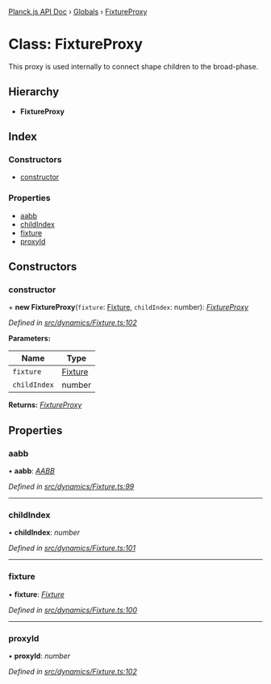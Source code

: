 [Planck.js API Doc](../README.md) › [Globals](../globals.md) › [FixtureProxy](fixtureproxy.md)

# Class: FixtureProxy

This proxy is used internally to connect shape children to the broad-phase.

## Hierarchy

* **FixtureProxy**

## Index

### Constructors

* [constructor](fixtureproxy.md#constructor)

### Properties

* [aabb](fixtureproxy.md#aabb)
* [childIndex](fixtureproxy.md#childindex)
* [fixture](fixtureproxy.md#fixture)
* [proxyId](fixtureproxy.md#proxyid)

## Constructors

###  constructor

\+ **new FixtureProxy**(`fixture`: [Fixture](fixture.md), `childIndex`: number): *[FixtureProxy](fixtureproxy.md)*

*Defined in [src/dynamics/Fixture.ts:102](https://github.com/shakiba/planck.js/blob/ae24904/src/dynamics/Fixture.ts#L102)*

**Parameters:**

Name | Type |
------ | ------ |
`fixture` | [Fixture](fixture.md) |
`childIndex` | number |

**Returns:** *[FixtureProxy](fixtureproxy.md)*

## Properties

###  aabb

• **aabb**: *[AABB](aabb.md)*

*Defined in [src/dynamics/Fixture.ts:99](https://github.com/shakiba/planck.js/blob/ae24904/src/dynamics/Fixture.ts#L99)*

___

###  childIndex

• **childIndex**: *number*

*Defined in [src/dynamics/Fixture.ts:101](https://github.com/shakiba/planck.js/blob/ae24904/src/dynamics/Fixture.ts#L101)*

___

###  fixture

• **fixture**: *[Fixture](fixture.md)*

*Defined in [src/dynamics/Fixture.ts:100](https://github.com/shakiba/planck.js/blob/ae24904/src/dynamics/Fixture.ts#L100)*

___

###  proxyId

• **proxyId**: *number*

*Defined in [src/dynamics/Fixture.ts:102](https://github.com/shakiba/planck.js/blob/ae24904/src/dynamics/Fixture.ts#L102)*
